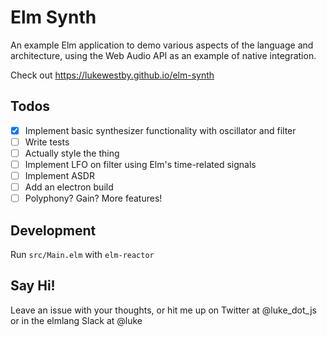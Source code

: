 # Elm Synth
An example Elm application to demo various aspects of the language
and architecture, using the Web Audio API as an example of native
integration.

Check out https://lukewestby.github.io/elm-synth

## Todos
- [x] Implement basic synthesizer functionality with oscillator and
  filter
- [ ] Write tests
- [ ] Actually style the thing
- [ ] Implement LFO on filter using Elm's time-related signals
- [ ] Implement ASDR
- [ ] Add an electron build
- [ ] Polyphony? Gain? More features!

## Development
Run `src/Main.elm` with `elm-reactor`

## Say Hi!
Leave an issue with your thoughts, or hit me up on Twitter at
@luke_dot_js or in the elmlang Slack at @luke
